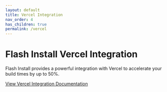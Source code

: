 ```yaml
---
layout: default
title: Vercel Integration
nav_order: 4
has_children: true
permalink: /vercel
---
```


# Flash Install Vercel Integration

Flash Install provides a powerful integration with Vercel to accelerate your build times by up to 50%.

[View Vercel Integration Documentation](/flash-install/vercel/)
